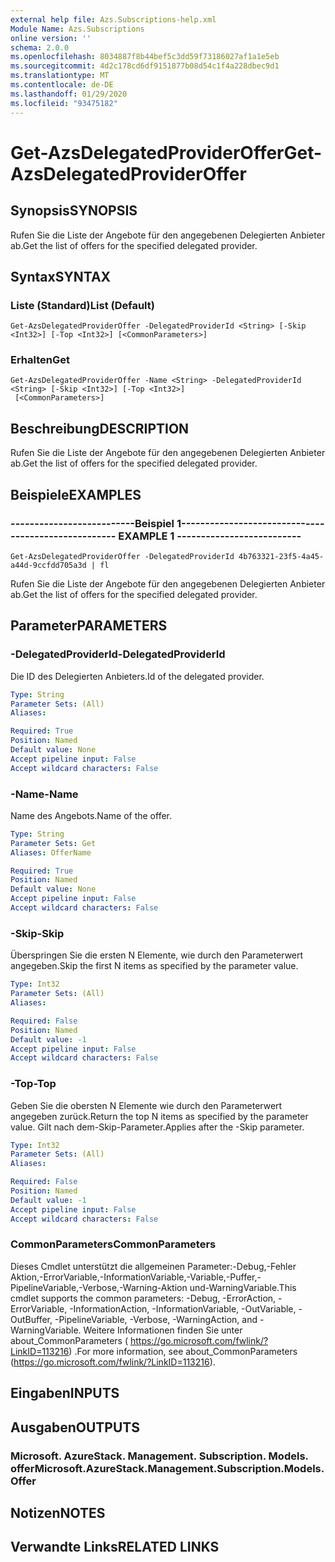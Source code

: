 ```yaml
---
external help file: Azs.Subscriptions-help.xml
Module Name: Azs.Subscriptions
online version: ''
schema: 2.0.0
ms.openlocfilehash: 8034887f8b44bef5c3dd59f73186027af1a1e5eb
ms.sourcegitcommit: 4d2c178cd6df9151877b08d54c1f4a228dbec9d1
ms.translationtype: MT
ms.contentlocale: de-DE
ms.lasthandoff: 01/29/2020
ms.locfileid: "93475182"
---
```

# <span data-ttu-id="6c649-101">Get-AzsDelegatedProviderOffer</span><span class="sxs-lookup"><span data-stu-id="6c649-101">Get-AzsDelegatedProviderOffer</span></span>

## <span data-ttu-id="6c649-102">Synopsis</span><span class="sxs-lookup"><span data-stu-id="6c649-102">SYNOPSIS</span></span>
<span data-ttu-id="6c649-103">Rufen Sie die Liste der Angebote für den angegebenen Delegierten Anbieter ab.</span><span class="sxs-lookup"><span data-stu-id="6c649-103">Get the list of offers for the specified delegated provider.</span></span>

## <span data-ttu-id="6c649-104">Syntax</span><span class="sxs-lookup"><span data-stu-id="6c649-104">SYNTAX</span></span>

### <span data-ttu-id="6c649-105">Liste (Standard)</span><span class="sxs-lookup"><span data-stu-id="6c649-105">List (Default)</span></span>
```
Get-AzsDelegatedProviderOffer -DelegatedProviderId <String> [-Skip <Int32>] [-Top <Int32>] [<CommonParameters>]
```

### <span data-ttu-id="6c649-106">Erhalten</span><span class="sxs-lookup"><span data-stu-id="6c649-106">Get</span></span>
```
Get-AzsDelegatedProviderOffer -Name <String> -DelegatedProviderId <String> [-Skip <Int32>] [-Top <Int32>]
 [<CommonParameters>]
```

## <span data-ttu-id="6c649-107">Beschreibung</span><span class="sxs-lookup"><span data-stu-id="6c649-107">DESCRIPTION</span></span>
<span data-ttu-id="6c649-108">Rufen Sie die Liste der Angebote für den angegebenen Delegierten Anbieter ab.</span><span class="sxs-lookup"><span data-stu-id="6c649-108">Get the list of offers for the specified delegated provider.</span></span>

## <span data-ttu-id="6c649-109">Beispiele</span><span class="sxs-lookup"><span data-stu-id="6c649-109">EXAMPLES</span></span>

### <span data-ttu-id="6c649-110">--------------------------Beispiel 1--------------------------</span><span class="sxs-lookup"><span data-stu-id="6c649-110">-------------------------- EXAMPLE 1 --------------------------</span></span>
```
Get-AzsDelegatedProviderOffer -DelegatedProviderId 4b763321-23f5-4a45-a44d-9ccfdd705a3d | fl
```

<span data-ttu-id="6c649-111">Rufen Sie die Liste der Angebote für den angegebenen Delegierten Anbieter ab.</span><span class="sxs-lookup"><span data-stu-id="6c649-111">Get the list of offers for the specified delegated provider.</span></span>

## <span data-ttu-id="6c649-112">Parameter</span><span class="sxs-lookup"><span data-stu-id="6c649-112">PARAMETERS</span></span>

### <span data-ttu-id="6c649-113">-DelegatedProviderId</span><span class="sxs-lookup"><span data-stu-id="6c649-113">-DelegatedProviderId</span></span>
<span data-ttu-id="6c649-114">Die ID des Delegierten Anbieters.</span><span class="sxs-lookup"><span data-stu-id="6c649-114">Id of the delegated provider.</span></span>

```yaml
Type: String
Parameter Sets: (All)
Aliases: 

Required: True
Position: Named
Default value: None
Accept pipeline input: False
Accept wildcard characters: False
```

### <span data-ttu-id="6c649-115">-Name</span><span class="sxs-lookup"><span data-stu-id="6c649-115">-Name</span></span>
<span data-ttu-id="6c649-116">Name des Angebots.</span><span class="sxs-lookup"><span data-stu-id="6c649-116">Name of the offer.</span></span>

```yaml
Type: String
Parameter Sets: Get
Aliases: OfferName

Required: True
Position: Named
Default value: None
Accept pipeline input: False
Accept wildcard characters: False
```

### <span data-ttu-id="6c649-117">-Skip</span><span class="sxs-lookup"><span data-stu-id="6c649-117">-Skip</span></span>
<span data-ttu-id="6c649-118">Überspringen Sie die ersten N Elemente, wie durch den Parameterwert angegeben.</span><span class="sxs-lookup"><span data-stu-id="6c649-118">Skip the first N items as specified by the parameter value.</span></span>

```yaml
Type: Int32
Parameter Sets: (All)
Aliases: 

Required: False
Position: Named
Default value: -1
Accept pipeline input: False
Accept wildcard characters: False
```

### <span data-ttu-id="6c649-119">-Top</span><span class="sxs-lookup"><span data-stu-id="6c649-119">-Top</span></span>
<span data-ttu-id="6c649-120">Geben Sie die obersten N Elemente wie durch den Parameterwert angegeben zurück.</span><span class="sxs-lookup"><span data-stu-id="6c649-120">Return the top N items as specified by the parameter value.</span></span>
<span data-ttu-id="6c649-121">Gilt nach dem-Skip-Parameter.</span><span class="sxs-lookup"><span data-stu-id="6c649-121">Applies after the -Skip parameter.</span></span>

```yaml
Type: Int32
Parameter Sets: (All)
Aliases: 

Required: False
Position: Named
Default value: -1
Accept pipeline input: False
Accept wildcard characters: False
```

### <span data-ttu-id="6c649-122">CommonParameters</span><span class="sxs-lookup"><span data-stu-id="6c649-122">CommonParameters</span></span>
<span data-ttu-id="6c649-123">Dieses Cmdlet unterstützt die allgemeinen Parameter:-Debug,-Fehler Aktion,-ErrorVariable,-InformationVariable,-Variable,-Puffer,-PipelineVariable,-Verbose,-Warning-Aktion und-WarningVariable.</span><span class="sxs-lookup"><span data-stu-id="6c649-123">This cmdlet supports the common parameters: -Debug, -ErrorAction, -ErrorVariable, -InformationAction, -InformationVariable, -OutVariable, -OutBuffer, -PipelineVariable, -Verbose, -WarningAction, and -WarningVariable.</span></span> <span data-ttu-id="6c649-124">Weitere Informationen finden Sie unter about_CommonParameters ( https://go.microsoft.com/fwlink/?LinkID=113216) .</span><span class="sxs-lookup"><span data-stu-id="6c649-124">For more information, see about_CommonParameters (https://go.microsoft.com/fwlink/?LinkID=113216).</span></span>

## <span data-ttu-id="6c649-125">Eingaben</span><span class="sxs-lookup"><span data-stu-id="6c649-125">INPUTS</span></span>

## <span data-ttu-id="6c649-126">Ausgaben</span><span class="sxs-lookup"><span data-stu-id="6c649-126">OUTPUTS</span></span>

### <span data-ttu-id="6c649-127">Microsoft. AzureStack. Management. Subscription. Models. offer</span><span class="sxs-lookup"><span data-stu-id="6c649-127">Microsoft.AzureStack.Management.Subscription.Models.Offer</span></span>

## <span data-ttu-id="6c649-128">Notizen</span><span class="sxs-lookup"><span data-stu-id="6c649-128">NOTES</span></span>

## <span data-ttu-id="6c649-129">Verwandte Links</span><span class="sxs-lookup"><span data-stu-id="6c649-129">RELATED LINKS</span></span>

